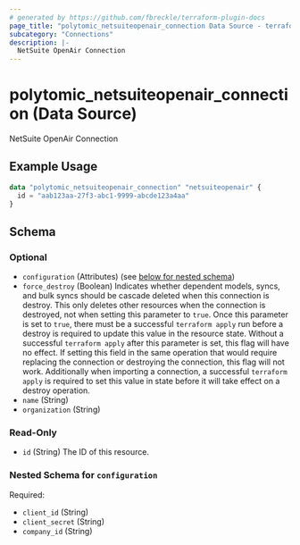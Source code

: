```yaml
---
# generated by https://github.com/fbreckle/terraform-plugin-docs
page_title: "polytomic_netsuiteopenair_connection Data Source - terraform-provider-polytomic"
subcategory: "Connections"
description: |-
  NetSuite OpenAir Connection
---
```


# polytomic_netsuiteopenair_connection (Data Source)

NetSuite OpenAir Connection

## Example Usage

```terraform
data "polytomic_netsuiteopenair_connection" "netsuiteopenair" {
  id = "aab123aa-27f3-abc1-9999-abcde123a4aa"
}
```

<!-- schema generated by tfplugindocs -->
## Schema

### Optional

- `configuration` (Attributes) (see [below for nested schema](#nestedatt--configuration))
- `force_destroy` (Boolean) Indicates whether dependent models, syncs, and bulk syncs should be cascade deleted when this connection is destroy. This only deletes other resources when the connection is destroyed, not when setting this parameter to `true`. Once this parameter is set to `true`, there must be a successful `terraform apply` run before a destroy is required to update this value in the resource state. Without a successful `terraform apply` after this parameter is set, this flag will have no effect. If setting this field in the same operation that would require replacing the connection or destroying the connection, this flag will not work. Additionally when importing a connection, a successful `terraform apply` is required to set this value in state before it will take effect on a destroy operation.
- `name` (String)
- `organization` (String)

### Read-Only

- `id` (String) The ID of this resource.

<a id="nestedatt--configuration"></a>
### Nested Schema for `configuration`

Required:

- `client_id` (String)
- `client_secret` (String)
- `company_id` (String)


